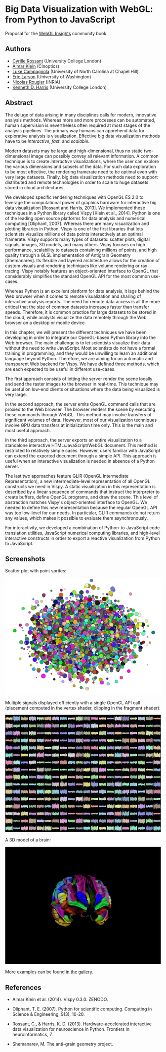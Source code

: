 # Big Data Visualization with WebGL: from Python to JavaScript

Proposal for the [WebGL Insights](http://www.webglinsights.com/) community book.

## Authors

* [Cyrille Rossant](http://cyrille.rossant.net/) (University College London)
* [Almar Klein](http://www.almarklein.org/) (Cinoptics)
* [Luke Campagnola](http://luke.campagnola.me) (University of North Carolina at Chapel Hill)
* [Eric Larson](http://staff.washington.edu/larsoner/) (University of Washington)
* [Nicolas Rougier](http://www.loria.fr/~rougier/) (INRIA)
* [Kenneth D. Harris](https://iris.ucl.ac.uk/iris/browse/profile?upi=KDHAR02) (University College London)


## Abstract

The deluge of data arising in many disciplines calls for modern, innovative analysis methods. Whereas more and more processes can be automated, human supervision is nevertheless often required at most stages of the analysis pipelines. The primary way humans can apprehend data for explorative analysis is visualization. Effective big data visualization methods have to be *interactive*, *fast*, and *scalable*.

Modern datasets may be large and high-dimensional, thus no static two-dimensional image can possibly convey all relevant information. A common technique is to create *interactive* visualizations, where the user can explore the various dimensions and subsets of the data. For such data exploration to be most effective, the rendering framerate need to be optimal even with very large datasets. Finally, big data visualization methods need to support distributed and remote technologies in order to scale to huge datasets stored in cloud architectures.

We developed specific rendering techniques with OpenGL ES 2.0 to leverage the computational power of graphics hardware for interactive big data visualization [Rossant and Harris, 2013]. We implemented these techniques in a Python library called Vispy [Klein et al., 2014]. Python is one of the leading open source platforms for data analysis and numerical computing [Oliphant, 2007]. Whereas there are many visualization and plotting libraries in Python, Vispy is one of the first libraries that lets scientists visualize millions of data points interactively at an optimal framerate. Vispy supports many types of datasets: scatter plots, digital signals, images, 3D models, and many others. Vispy focuses on high performance, scalability to datasets containing millions of points, and high quality through a GLSL implementation of Antigrain Geometry [Shemanarev]. Its flexible and layered architecture allows for the creation of custom visuals and rendering techniques like volume rendering or ray tracing. Vispy notably features an object-oriented interface to OpenGL that considerably simplifies the standard OpenGL API for the most common use-cases.

Whereas Python is an excellent platform for data analysis, it lags behind the Web browser when it comes to remote visualization and sharing of interactive analysis reports. The need for remote data access is all the more critical that the size of common datasets increases faster than transfer speeds. Therefore, it is common practice for large datasets to be stored in the cloud, while analysts visualize the data remotely through the Web browser on a desktop or mobile device.

In this chapter, we will present the different techniques we have been developing in order to integrate our OpenGL-based Python library into the Web browser. The main challenge is to let scientists visualize their data without the need to write JavaScript. Most scientists do not have a formal training in programming, and they would be unwilling to learn an additional language beyond Python. Therefore, we are aiming for an automatic and transparent Web backend for Vispy. We have defined three methods, which are each expected to be useful in different use-cases.

The first approach consists of letting the server render the scene locally and send the raster images to the browser in real-time. This technique may be useful on low-end clients or situations where the data being visualized is very large.

In the second approach, the server emits OpenGL command calls that are proxied to the Web browser. The browser renders the scene by executing these commands through WebGL. This method may involve transfers of significant volumes of data. However, most of our visualization techniques involve GPU data transfers at initialization time only. This is the main and most useful approach.

In the third approach, the server exports an entire visualization to a standalone interactive HTML/JavaScript/WebGL document. This method is restricted to relatively simple cases. However, users familiar with JavaScript can extend the exported document through a simple API. This approach is useful when an interactive visualization is needed in absence of a Python server.

The last two approaches feature GLIR (OpenGL Intermediate Representation), a new intermediate-level representation of all OpenGL constructs we need in Vispy. A static visualization in this representation is described by a linear sequence of commands that instruct the interpreter to create buffers, define OpenGL programs, and draw the scene. This level of abstraction matches Vispy's object-oriented interface to OpenGL. We needed to define this new representation because the regular OpenGL API was too low-level for our needs. In particular, GLIR commands do not return any values, which makes it possible to evaluate them asynchronously.

For interactivity, we developed a combination of Python-to-JavaScript code translation utilities, JavaScript numerical computing libraries, and high-level interactive constructs in order to export a reactive visualization from Python to JavaScript.


## Screenshots

Scatter plot with point sprites:

![Scatter plot](images/points.png)

Multiple signals displayed efficiently with a single OpenGL API call (placement computed in the vertex shader, clipping in the fragment shader):
    
![Signals](images/signals.png)

A 3D model of a brain:

![3D model of a brain](images/brain.png)

More examples can be found [in the gallery](http://vispy.org/gallery.html).


## References


* Almar Klein et al. (2014). Vispy 0.3.0. ZENODO.

* Oliphant, T. E. (2007). Python for scientific computing. Computing in Science & Engineering, 9(3), 10-20.

* Rossant, C., & Harris, K. D. (2013). Hardware-accelerated interactive data visualization for neuroscience in Python. Frontiers in neuroinformatics, 7.

* Shemanarev, M. The anti-grain geometry project.
